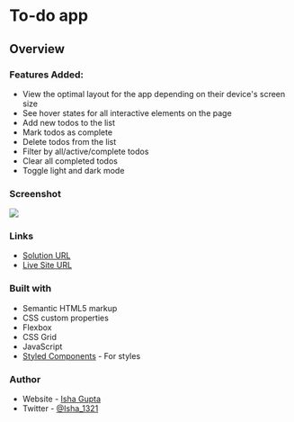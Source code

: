 # To-do app 

## Overview
### Features Added:

- View the optimal layout for the app depending on their device's screen size
- See hover states for all interactive elements on the page
- Add new todos to the list
- Mark todos as complete
- Delete todos from the list
- Filter by all/active/complete todos
- Clear all completed todos
- Toggle light and dark mode

### Screenshot

![](./screenshot.jpg)



### Links

- [Solution URL](https://github.com/Isha2103/To-do-App)
- [Live Site URL](https://your-live-site-url.com)


### Built with

- Semantic HTML5 markup
- CSS custom properties
- Flexbox
- CSS Grid
- JavaScript
- [Styled Components](https://styled-components.com/) - For styles


### Author

- Website - [Isha Gupta](https://isha2103.github.io/)
- Twitter - [@Isha_1321](https://www.twitter.com/Isha_1321)
